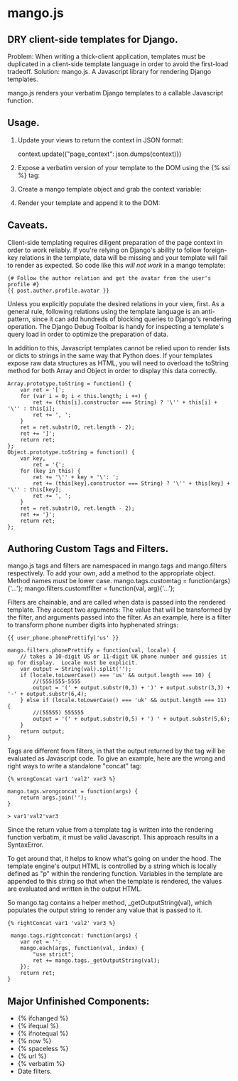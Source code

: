 mango.js
=====
DRY client-side templates for Django.
-------------------------------------

Problem:    When writing a thick-client application, templates must be duplicated in a client-side template language in
order to avoid the first-load tradeoff.
Solution:   mango.js.  A Javascript library for rendering Django templates.

mango.js renders your verbatim Django templates to a callable Javascript function.


Usage.
---------------
1. Update your views to return the context in JSON format:

    context.update({"page_context": json.dumps(context)})

2. Expose a verbatim version of your template to the DOM using the {% ssi %} tag:

    <script type="text/template" id="MyClientSideTemplate">
        {% ssi "/home/html/application/templates/my_template.html" %}
    </script>

3.  Create a mango template object and grab the context variable:

    <script>
        var myTemplate = document.getElementById('MyClientSideTemplate').innerHTML;
        myTemplate = mango.template(templateInclude);

        var page_context = JSON.parse("{{ page_context|escapejs }}")
    </script>

4.  Render your template and append it to the DOM:

    <script>
        var renderedTemplate = myTemplate(page_context);
        document.querySelector('body').innnerHTML = renderedTemplate;
    </script>


Caveats.
--------
Client-side templating requires diligent preparation of the page context in order to work reliably.  If you're relying
on Django's ability to follow foreign-key relations in the template, data will be missing and your template will fail
to render as expected.  So code like this *will not work* in a mango template:

    {# Follow the author relation and get the avatar from the user's profile #}
    {{ post.author.profile.avatar }}

Unless you explicitly populate the desired relations in your view, first.  As a general rule, following relations using
the template language is an anti-pattern, since it can add hundreds of blocking queries to Django's rendering operation.
The Django Debug Toolbar is handy for inspecting a template's query load in order to optimize the preparation of data.

In addition to this, Javascript templates cannot be relied upon to render lists or dicts to strings in the same way that
Python does.  If your templates expose raw data structures as HTML, you will need to overload the toString method for
both Array and Object in order to display this data correctly.

    Array.prototype.toString = function() {
        var ret = '[';
        for (var i = 0; i < this.length; i ++) {
            ret += (this[i].constructor === String) ? '\'' + this[i] + '\'' : this[i];
            ret += ', ';
        }
        ret = ret.substr(0, ret.length - 2);
        ret += ']';
        return ret;
    };
    Object.prototype.toString = function() {
        var key,
            ret = '{';
        for (key in this) {
            ret += '\'' + key + '\': ';
            ret += (this[key].constructor === String) ? '\'' + this[key] + '\'' : this[key];
            ret += ', ';
        }
        ret = ret.substr(0, ret.length - 2);
        ret += '}';
        return ret;
    };



Authoring Custom Tags and Filters.
---------------------------------
mango.js tags and filters are namespaced in mango.tags and mango.filters respectively.  To add your own, add a method
to the appropriate object.  Method names _must_ be lower case.
    mango.tags.customtag = function(args){'...'};
    mango.filters.customtfilter = function(val, arg){'...'};

Filters are chainable, and are called when data is passed into the rendered template.  They accept two arguments:
The value that will be transformed by the filter, and arguments passed into the filter.
As an example, here is a filter to transform phone number digits into hyphenated strings:

    {{ user_phone.phonePrettify|'us' }}

    mango.filters.phonePrettify = function(val, locale) {
        // takes a 10-digit US or 11-digit UK phone number and gussies it up for display.  Locale must be explicit.
        var output = String(val).split('');
        if (locale.toLowerCase() === 'us' && output.length === 10) {
            //(555)555-5555
            output = '(' + output.substr(0,3) + ')' + output.substr(3,3) + '-' + output.substr(6,4);
        } else if (locale.toLowerCase() === 'uk' && output.length === 11) {
            //(55555) 555555
            output = '(' + output.substr(0,5) + ') ' + output.substr(5,6);
        }
        return output;
    }

Tags are different from filters, in that the output returned by the tag will be evaluated as Javascript code.  To give
an example, here are the wrong and right ways to write a standalone "concat" tag:

    {% wrongConcat var1 'val2' var3 %}

    mango.tags.wrongconcat = function(args) {
        return args.join('');
    }

    > var1'val2'var3

Since the return value from a template tag is written into the rendering function verbatim, it must be valid Javascript.
This approach results in a SyntaxError.

To get around that, it helps to know what's going on under the hood.  The template engine's output HTML is controlled
by a string which is locally defined as "p" within the rendering function.  Variables in the template are appended to
this string so that when the template is rendered, the values are evaluated and written in the output HTML.

So mango.tag contains a helper method, _getOutputString(val), which populates the output string to render any value that
is passed to it.

    {% rightConcat var1 'val2' var3 %}

     mango.tags.rightconcat: function(args) {
        var ret = '';
        mango.each(args, function(val, index) {
            "use strict";
            ret += mango.tags._getOutputString(val);
        });
        return ret;
    }

Major Unfinished Components:
----------------------------
- {% ifchanged %}
- {% ifequal %}
- {% ifnotequal %}
- {% now %}
- {% spaceless %}
- {% url %}
- {% verbatim %}
- Date filters.



